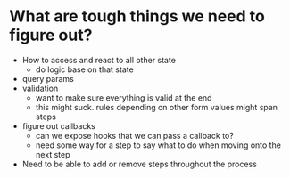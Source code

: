 # What are tough things we need to figure out?
- How to access and react to all other state
  - do logic base on that state
- query params
- validation
  - want to make sure everything is valid at the end
  - this might suck. rules depending on other form values might span steps
- figure out callbacks
  - can we expose hooks that we can pass a callback to?
  - need some way for a step to say what to do when moving onto the next step
- Need to be able to add or remove steps throughout the process